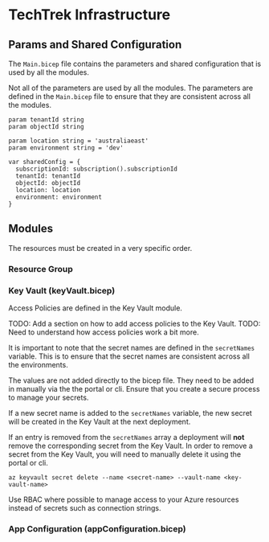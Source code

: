 # TechTrek Infrastructure 

## Params and Shared Configuration

The `Main.bicep` file contains the parameters and shared configuration that is used by all the modules.

Not all of the parameters are used by all the modules. The parameters are defined in the `Main.bicep` file to ensure that they are consistent across all the modules.

```bicep
param tenantId string
param objectId string

param location string = 'australiaeast'
param environment string = 'dev'

var sharedConfig = {
  subscriptionId: subscription().subscriptionId
  tenantId: tenantId
  objectId: objectId
  location: location
  environment: environment
}
```

## Modules

The resources must be created in a very specific order.

### Resource Group

### Key Vault (keyVault.bicep)

Access Policies are defined in the Key Vault module.

TODO: Add a section on how to add access policies to the Key Vault.
TODO: Need to understand how access policies work a bit more.

It is important to note that the secret names are defined in the `secretNames` variable. This is to ensure that the secret names are consistent across all the environments.

The values are not added directly to the bicep file. They need to be added in manually via the the portal or cli. Ensure that you create a secure process to manage your secrets.

If a new secret name is added to the `secretNames` variable, the new secret will be created in the Key Vault at the next deployment.

If an entry is removed from the `secretNames` array a deployment will __not__ remove the corresponding secret from the Key Vault. In order to remove a secret from the Key Vault, you will need to manually delete it using the portal or cli.

```azurecli
az keyvault secret delete --name <secret-name> --vault-name <key-vault-name>
```


Use RBAC where possible to manage access to your Azure resources instead of secrets such as connection strings.



### App Configuration (appConfiguration.bicep)


